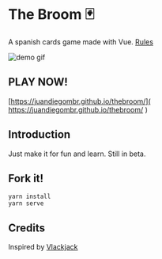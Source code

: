 # The Broom :black_joker:	
A spanish cards game made with Vue. [Rules](https://es.wikipedia.org/wiki/Escoba_del_15)

![demo gif](https://github.com/juandiegombr/thebroom/blob/master/demo.gif?raw=true)

## PLAY NOW!

[https://juandiegombr.github.io/thebroom/]( https://juandiegombr.github.io/thebroom/ )

## Introduction
Just make it for fun and learn. Still in beta.

## Fork it!
```
yarn install
yarn serve
```

## Credits
Inspired by [Vlackjack](https://kevinleedrum.github.io/vlackjack/)